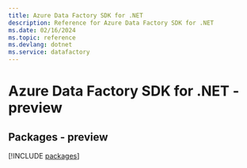 ```yaml
---
title: Azure Data Factory SDK for .NET
description: Reference for Azure Data Factory SDK for .NET
ms.date: 02/16/2024
ms.topic: reference
ms.devlang: dotnet
ms.service: datafactory
---
```

# Azure Data Factory SDK for .NET - preview
## Packages - preview
[!INCLUDE [packages](data-factory-index.md)]